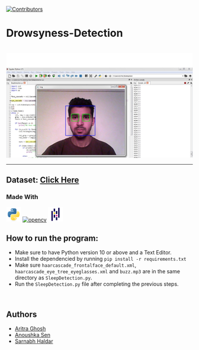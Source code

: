 <div id="top"></div>

[![Contributors][contributors-shield]][contributors-url]

# Drowsyness-Detection

<!-- PROJECT LOGO -->
<!-- hello u know what time it is? -->
<!-- it's disco time -->
<br />
<div align="center">
  <a href="https://github.com/TheCleverIdiott/drowsiness-detection">
    <img src="preview.jpg" alt="Logo">
  </a>
 </div>

_______________________________________________________________________________________________________________________________________________________________________


## Dataset: <a href="https://drive.google.com/drive/folders/1HNk3O4uMNWmE09DQYzfmYsLevW3oOPvT?usp=sharing">Click Here</a>

<h3 align="left">Made With</h3>
<p align="left"> 
<a href="https://www.python.org" target="_blank" rel="noreferrer"> <img src="https://raw.githubusercontent.com/devicons/devicon/master/icons/python/python-original.svg" alt="python" width="40" height="40"/></a>
<a href="https://opencv.org/" target="_blank" rel="noreferrer"> <img src="https://www.vectorlogo.zone/logos/opencv/opencv-icon.svg" alt="opencv" width="30" height="30"/></a>
<a href="https://pandas.pydata.org/" target="_blank" rel="noreferrer"> <img src="https://raw.githubusercontent.com/devicons/devicon/2ae2a900d2f041da66e950e4d48052658d850630/icons/pandas/pandas-original.svg" alt="pandas" width="40" height="40"/> </a>

<br>

## How to run the program:
* Make sure to have Python version 10 or above and a Text Editor.
* Install the dependencied by running `pip install -r requirements.txt`
* Make sure `haarcascade_frontalface_default.xml`, `haarcascade_eye_tree_eyeglasses.xml` and `buzz.mp3` are in the same directory as `SleepDetection.py`.   
* Run the `SleepDetection.py` file after completing the previous steps.
    
<br>
   
## Authors

- [Aritra Ghosh](https://github.com/TheCleverIdiott)
- [Anoushka Sen](https://github.com/senanoushka)
- [Sarnabh Haldar](https://github.com/CODERdotEXE)


<!-- MARKDOWN LINKS & IMAGES -->
<!-- https://www.markdownguide.org/basic-syntax/#reference-style-links -->
[contributors-shield]: https://img.shields.io/github/contributors/jagreetdg/Dseized-Bot.svg?style=for-the-badge
[contributors-url]: https://github.com/TheCleverIdiott/AI-Score-Predictor/graphs/contributors
[license-shield]: https://img.shields.io/github/license/jagreetdg/Dseized-Bot.svg?style=for-the-badge
[license-url]: https://github.com/TheCleverIdiott/AI-Score-Predictor/blob/main/LICENSE


